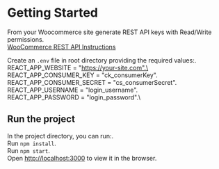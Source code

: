 # Getting Started

From your Woocommerce site generate REST API keys with Read/Write permissions.\
[WooCommerce REST API Instructions](https://woocommerce.com/document/woocommerce-rest-api/)

Create an `.env` file in root directory providing the required values:.\
REACT_APP_WEBSITE = "https://your-site.com".\
REACT_APP_CONSUMER_KEY = "ck_consumerKey".\
REACT_APP_CONSUMER_SECRET = "cs_consumerSecret".\
REACT_APP_USERNAME = "login_username".\
REACT_APP_PASSWORD = "login_password".\

## Run the project

In the project directory, you can run:.\
Run `npm install`.\
Run `npm start`.\
Open [http://localhost:3000](http://localhost:3000) to view it in the browser.
